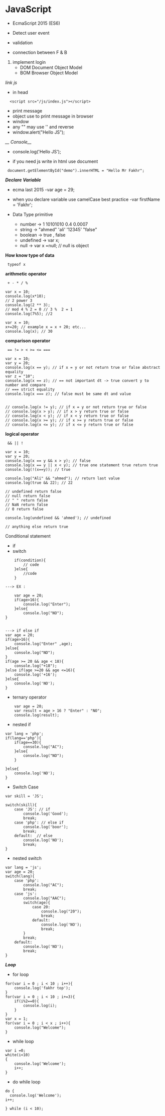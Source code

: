 # JavaScript

- EcmaScript 2015 (ES6)

- Detect user event
- validation 
- connection between F & B

1.  implement login
    - DOM Document Object Model
    - BOM Browser Object Model
    
*link js*
- in head
```
  <script src="/js/index.js"></script>
```

- print message
- object use to print message in browser
- window
- any "" may use '' and reverse
- window.alert("Hello JS");


*__ Console__*
- console.log('Hello JS');

- if you need js write in html use document
```
 document.getElementById("demo").innerHTML = "Hello Mr Fakhr";
 ```

**_Declare Variable_**
- ecma last 2015
    -var age = 29;

- when you declare variable use camelCase best practice
    -var firstName = 'Fakhr';

- Data  Type primitive
    - number -> 1 10101010 0.4 0.0007
    - string  -> "ahmed" 'ali' '12345' "false"
    - boolean -> true , false
    - undefined  -> var x;
    - null -> var x =null;  // null is object

**How know type of data**
```
 typeof x
```

**arithmetic operator**
```
 + - * / %
```
```
var x = 10;
console.log(x*10);
// 2 power 3
console.log(2 ** 3);
// mod 4 % 2 = 0 // 3 %  2 = 1
console.log(7%5); //2

var x = 10;
x+=20; // example x = x + 20; etc...
console.log(x); // 30
```

**comparison operator**
```
 == != > < >= <= ===
```
```
var x = 10;
var y = 20;
console.log(x == y); // if x = y or not return true or false abstract equality
var z = "10";
console.log(x == z); // == not important dt -> true convert y to number and compare
// === strict equality
console.log(x === z); // false must be same dt and value


// console.log(x != y); // if x = y or not return true or false
// console.log(x > y); // if x > y return true or false
// console.log(x < y); // if x < y return true or false
// console.log(x >= y); // if x >= y return true or false
// console.log(x <= y); // if x <= y return true or false
```

**logical operator**
```
 && || !
```
```
var x = 10;
var y = 20;
console.log(x == y && x > y); // false
console.log(x == y || x < y); // true one statement true return true
console.log(!(x==y)); // true
```
```
console.log("Ali" && "ahmed"); // return last value 
console.log(true && 22); // 22

// undefined return false
// null return false
// " " return false
// NaN return false 
// 0 return false

console.log(undefined && 'ahmed'); // undefined

// anything else return true

```

Conditional  statement 
- if
- switch
```
    if(condition){
        // code
    }else{
        //code
    }

---> EX :

    var age = 20;
    if(age>16){
        console.log("Enter");
    }else{
        console.log("NO");
}


---> if else if
var age = 20;
if(age>16){
    console.log("Enter" ,age);
}else{
    console.log("NO");
}
if(age >= 20 && age < 18){
    console.log("+18");
}else if(age >=20 && age <=16){
    console.log('+16');
}else{
    console.log('NO');
}
```
- ternary operator
```
    var age = 20;
    var result = age > 16 ? "Enter" : "NO";
    console.log(result);
```
- nested if 
```
var lang = 'php';
if(lang=='php'){
    if(age==30){
        console.log("AC");
    }else{
        console.log("NO");
    }
    
}else{
    console.log('NO');
}
```

- Switch Case
```
var skill = 'JS';

switch(skill){
    case 'JS': // if
        console.log('Good');
        break;
    case 'php': // else if
        console.log('boor');
        break;
    default:  // else
        console.log('NO');
        break;
}
```

- nested switch
```
var lang = 'js';
var age = 20;
switch(lang){
    case 'php':
        console.log("AC");
        break;
    case 'js':
        console.log("AAC");
        switch(age){
            case 20:
                console.log("20");
                break;
            default:
                console.log('NO');
                break;
        }
        break;
    default:
        console.log('NO');
        break;
}
```

***Loop***
- for loop

```
for(var i = 0 ; i < 10 ; i++){
    console.log('fakhr top');
}
for(var i = 0 ; i < 10 ; i+=3){
    if(i%2==0){
        console.log(i);
    }
}
var x = 1;
for(var i = 0 ; i < x ; i++){
    console.log("Welcome");
}
```
- while loop
```
var i =0;
white(i<10)
{
    console.log('Welcome');
    i++;
}
```
- do while loop
```
do {
  console.log('Welcome');
i++;

} while (i < 10);
```
